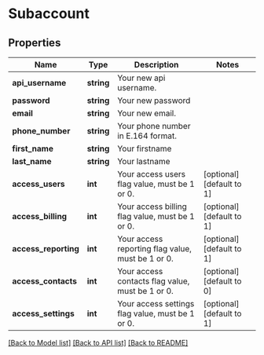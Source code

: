 # Subaccount

## Properties
Name | Type | Description | Notes
------------ | ------------- | ------------- | -------------
**api_username** | **string** | Your new api username. | 
**password** | **string** | Your new password | 
**email** | **string** | Your new email. | 
**phone_number** | **string** | Your phone number in E.164 format. | 
**first_name** | **string** | Your firstname | 
**last_name** | **string** | Your lastname | 
**access_users** | **int** | Your access users flag value, must be 1 or 0. | [optional] [default to 1]
**access_billing** | **int** | Your access billing flag value, must be 1 or 0. | [optional] [default to 1]
**access_reporting** | **int** | Your access reporting flag value, must be 1 or 0. | [optional] [default to 1]
**access_contacts** | **int** | Your access contacts flag value, must be 1 or 0. | [optional] [default to 0]
**access_settings** | **int** | Your access settings flag value, must be 1 or 0. | [optional] [default to 1]

[[Back to Model list]](../../README.md#documentation-for-models) [[Back to API list]](../../README.md#documentation-for-api-endpoints) [[Back to README]](../../README.md)

